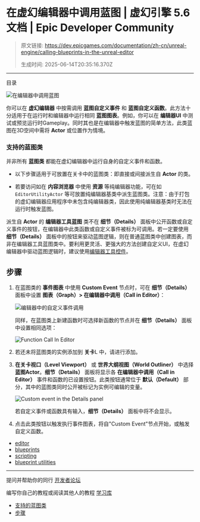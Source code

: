 # 在虚幻编辑器中调用蓝图 | 虚幻引擎 5.6 文档 | Epic Developer Community

> 原文链接: https://dev.epicgames.com/documentation/zh-cn/unreal-engine/calling-blueprints-in-the-unreal-editor
> 
> 生成时间: 2025-06-14T20:35:16.370Z

---

目录

![在编辑器中调用蓝图](https://dev.epicgames.com/community/api/documentation/image/530f12c8-ccd6-4e29-be1a-68c7e66b3e45?resizing_type=fill&width=1920&height=335)

你可以在 **虚幻编辑器** 中按需调用 **蓝图自定义事件** 和 **蓝图自定义函数**。此方法十分适用于在运行时和编辑器中运行相同 **蓝图图表**。例如，你可以在 **编辑器UI** 中测试或预览运行时Gameplay。同时其也是在编辑器中触发蓝图的简单方法，此类蓝图在3D空间中需将 **Actor** 或位置作为情境。

### 支持的蓝图类

并非所有 **蓝图类** 都能在虚幻编辑器中运行自身的自定义事件和函数。

-   以下步骤适用于可放置在关卡中的蓝图类：即直接或间接派生自 **Actor** 的类。
    
-   若要访问如在 **内容浏览器** 中使用 **资源** 等纯编辑器功能，可在如 `EditorUtilityActor` 等可放置纯编辑器基类中派生蓝图类。注意：由于打包的虚幻编辑器应用程序中未包含纯编辑器类，因此使用纯编辑器基类时无法在运行时触发蓝图。
    

派生自 **Actor** 的 **编辑器工具蓝图** 类不在 **细节（Details）** 面板中公开函数或自定义事件的按钮，在编辑器中此类函数或自定义事件被标为可调用。若一定要使用 **细节（Details）** 面板中的按钮来驱动蓝图逻辑，则在普通蓝图类中创建图表，而非在编辑器工具蓝图类中。要利用更灵活、更强大的方法创建自定义UI，在虚幻编辑器中驱动蓝图逻辑时，建议使用[编辑器工具控件](/documentation/404)。

## 步骤

1.  在蓝图类的 **事件图表** 中使用 **Custom Event** 节点时，可在 **细节（Details）** 面板中设置 **图表（Graph）> 在编辑器中调用（Call in Editor）**：
    
    ![编辑器中的自定义事件调用](https://d1iv7db44yhgxn.cloudfront.net/documentation/images/fb3d88bd-c521-4ef3-a2c3-704b6a72d5e2/01_custevent_callineditor.png "Custom Event Call in Editor")
    
    同样，在蓝图类上新建函数时可选择新函数的节点并在 **细节（Details）** 面板中设置相同选项：
    
    ![Function Call In Editor](https://d1iv7db44yhgxn.cloudfront.net/documentation/images/b14feb67-8d50-4238-b531-a97d1157f4e6/02_custfunction_callineditor.png "Function Call In Editor")
2.  若还未将蓝图类的实例添加到 **关卡**L 中，请进行添加。
    
3.  **在关卡视口（Level Viewport）** 或 **世界大纲视图（World Outliner）** 中选择 **蓝图Actor**。**细节（Details）** 面板将显示各 **在编辑器中调用（Call in Editor）** 事件和函数的已设置按钮。此类按钮通常位于 **默认（Default）** 部分，其中的蓝图类同时公开被标记为实例可编辑的变量。
    
    ![Custom event in the Details panel](https://d1iv7db44yhgxn.cloudfront.net/documentation/images/327f290b-6575-468b-ad67-6332df699ca6/03_bpdefaultcall.png "Custom event in the Details panel")
    
    若自定义事件或函数具有输入，**细节（Details）** 面板中将不会显示。
    
4.  点击此类按钮以触发执行事件图表，将自"Custom Event"节点开始，或触发自定义函数。
    

-   [editor](https://dev.epicgames.com/community/search?query=editor)
-   [blueprints](https://dev.epicgames.com/community/search?query=blueprints)
-   [scripting](https://dev.epicgames.com/community/search?query=scripting)
-   [blueprint utilities](https://dev.epicgames.com/community/search?query=blueprint%20utilities)

* * *

提问并帮助你的同行 [开发者论坛](https://forums.unrealengine.com/categories?tag=unreal-engine)

编写你自己的教程或阅读其他人的教程 [学习库](https://dev.epicgames.com/community/unreal-engine/learning)

-   [支持的蓝图类](/documentation/zh-cn/unreal-engine/calling-blueprints-in-the-unreal-editor#%E6%94%AF%E6%8C%81%E7%9A%84%E8%93%9D%E5%9B%BE%E7%B1%BB)
-   [步骤](/documentation/zh-cn/unreal-engine/calling-blueprints-in-the-unreal-editor#%E6%AD%A5%E9%AA%A4)